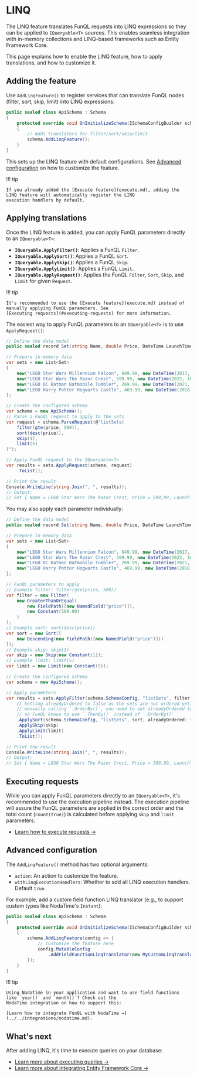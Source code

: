 ﻿# LINQ

The LINQ feature translates FunQL requests into LINQ expressions so they can be applied to `IQueryable<T>` sources. This
enables seamless integration with in-memory collections and LINQ-based frameworks such as Entity Framework Core.

This page explains how to enable the LINQ feature, how to apply translations, and how to customize it.

## Adding the feature

Use `AddLinqFeature()` to register services that can translate FunQL nodes (filter, sort, skip, limit) into LINQ
expressions:

```csharp 
public sealed class ApiSchema : Schema 
{ 
    protected override void OnInitializeSchema(ISchemaConfigBuilder schema) 
    { 
        // Adds translators for filter/sort/skip/limit 
        schema.AddLinqFeature(); 
    } 
}
```

This sets up the LINQ feature with default configurations. See [Advanced configuration](#advanced-configuration) on how 
to customize the feature.

!!! tip

    If you already added the [Execute feature](execute.md), adding the LINQ feature will automatically register the LINQ 
    execution handlers by default.

## Applying translations

Once the LINQ feature is added, you can apply FunQL parameters directly to an `IQueryable<T>`:

- **`IQueryable.ApplyFilter()`**: Applies a FunQL `Filter`.
- **`IQueryable.ApplySort()`**: Applies a FunQL `Sort`.
- **`IQueryable.ApplySkip()`**: Applies a FunQL `Skip`.
- **`IQueryable.ApplyLimit()`**: Applies a FunQL `Limit`.
- **`IQueryable.ApplyRequest()`**: Applies the FunQL `Filter`, `Sort`, `Skip`, and `Limit` for given `Request`.

!!! tip

    It's recommended to use the [Execute feature](execute.md) instead of manually applying FunQL parameters. See 
    [Executing requests](#executing-requests) for more information.

The easiest way to apply FunQL parameters to an `IQueryable<T>` is to use `ApplyRequest()`:

```csharp
// Define the data model
public sealed record Set(string Name, double Price, DateTime LaunchTime);

// Prepare in-memory data
var sets = new List<Set>
{
    new("LEGO Star Wars Millennium Falcon", 849.99, new DateTime(2017, 10, 01)),
    new("LEGO Star Wars The Razor Crest", 599.99, new DateTime(2022, 10, 03)),
    new("LEGO DC Batman Batmobile Tumbler", 269.99, new DateTime(2021, 11, 01)),
    new("LEGO Harry Potter Hogwarts Castle", 469.99, new DateTime(2018, 09, 01)),
};

// Create the configured schema
var schema = new ApiSchema();
// Parse a FunQL request to apply to the sets
var request = schema.ParseRequest(@"listSets(
    filter(gte(price, 500)),
    sort(desc(price)), 
    skip(1),
    limit(5)
)");

// Apply FunQL request to the IQueryable<T>
var results = sets.ApplyRequest(schema, request)
    .ToList();

// Print the result
Console.WriteLine(string.Join(", ", results));
// Output:
// Set { Name = LEGO Star Wars The Razor Crest, Price = 599,99, LaunchTime = 3-10-2022 00:00:00 }
```

You may also apply each parameter individually:

```csharp
// Define the data model
public sealed record Set(string Name, double Price, DateTime LaunchTime);

// Prepare in-memory data
var sets = new List<Set>
{
    new("LEGO Star Wars Millennium Falcon", 849.99, new DateTime(2017, 10, 01)),
    new("LEGO Star Wars The Razor Crest", 599.99, new DateTime(2022, 10, 03)),
    new("LEGO DC Batman Batmobile Tumbler", 269.99, new DateTime(2021, 11, 01)),
    new("LEGO Harry Potter Hogwarts Castle", 469.99, new DateTime(2018, 09, 01)),
};

// FunQL parameters to apply
// Example filter: filter(gte(price, 500))
var filter = new Filter(
    new GreaterThanOrEqual( 
        new FieldPath([new NamedField("price")]), 
        new Constant(500.00) 
    )
);
// Example sort: sort(desc(price))
var sort = new Sort([
    new Descending(new FieldPath([new NamedField("price")]))
]);
// Example skip: skip(1)
var skip = new Skip(new Constant(1));
// Example limit: limit(5)
var limit = new Limit(new Constant(5));

// Create the configured schema
var schema = new ApiSchema();

// Apply parameters
var results = sets.ApplyFilter(schema.SchemaConfig, "listSets", filter) 
    // Setting alreadyOrdered to false as the sets are not ordered yet; When 
    // manually calling `.OrderBy()`, you need to set alreadyOrdered to true, 
    // so FunQL knows to use `.ThenBy()` instead of `.OrderBy()` 
    .ApplySort(schema.SchemaConfig, "listSets", sort, alreadyOrdered: false)
    .ApplySkip(skip)
    .ApplyLimit(limit)
    .ToList();

// Print the result
Console.WriteLine(string.Join(", ", results));
// Output:    
// Set { Name = LEGO Star Wars The Razor Crest, Price = 599,99, LaunchTime = 3-10-2022 00:00:00 }
```

## Executing requests

While you can apply FunQL parameters directly to an `IQueryable<T>`, it's recommended to use the execution pipeline
instead. The execution pipeline will assure the FunQL parameters are applied in the correct order and the total count 
(`count(true)`) is calculated before applying `skip` and `limit` parameters.

- [Learn how to execute requests →](../../executing-queries/index.md)

## Advanced configuration

The `AddLinqFeature()` method has two optional arguments:

- `action`: An action to customize the feature.
- `withLinqExecutionHandlers`: Whether to add all LINQ execution handlers. Default `true`.

For example, add a custom field function LINQ translator (e.g., to support custom types like NodaTime's `Instant`):

```csharp 
public sealed class ApiSchema : Schema 
{ 
    protected override void OnInitializeSchema(ISchemaConfigBuilder schema) 
    { 
        schema.AddLinqFeature(config => { 
            // Customize the feature here            
            config.MutableConfig
                .AddFieldFunctionLinqTranslator(new MyCustomLinqTranslator());
        });
    }
}
```

!!! tip

    Using NodaTime in your application and want to use field functions like `year()` and `month()`? Check out the 
    NodaTime integration on how to support this:

    [Learn how to integrate FunQL with NodaTime →](../../integrations/nodatime.md).

## What's next

After adding LINQ, it's time to execute queries on your database:

- [Learn more about executing queries →](../../executing-queries/index.md)
- [Learn more about integrating Entity Framework Core →](../../integrations/efcore.md)